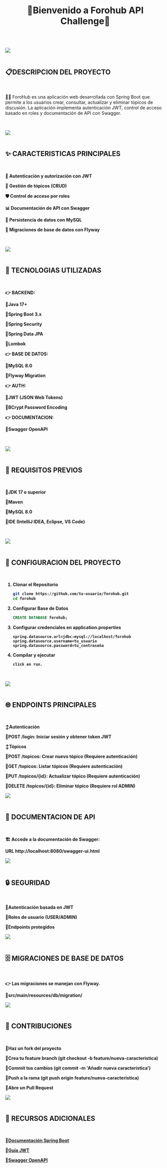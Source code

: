 ## <h1 align="center">🚀<strong>Bienvenido a Forohub API Challenge</strong>🚀</h1>

<br>
<!--About the challenge -->
<br>

    
<img src="https://user-images.githubusercontent.com/73097560/115834477-dbab4500-a447-11eb-908a-139a6edaec5c.gif"><br><br>
## 📋<b>DESCRIPCION DEL PROYECTO</b>
<br> 

👷‍♂️ ForoHub es una aplicación web desarrollada con Spring Boot que permite a los usuarios crear, consultar, actualizar y eliminar tópicos de discusión. La aplicación implementa autenticación JWT, control de acceso basado en roles y documentación de API con Swagger.
<br>
<!--CONVERTER FEATURES-->
<br>

<img src="https://user-images.githubusercontent.com/73097560/115834477-dbab4500-a447-11eb-908a-139a6edaec5c.gif"><br><br>
## ✨ <b>CARACTERISTICAS PRINCIPALES<b>
<br>

🔐 Autenticación y autorización con JWT

📝 Gestión de tópicos (CRUD)

🛡️ Control de acceso por roles

📊 Documentación de API con Swagger

💾 Persistencia de datos con MySQL

🔄 Migraciones de base de datos con Flyway
<br>
<!--STACK-->
<br>

<img src="https://user-images.githubusercontent.com/73097560/115834477-dbab4500-a447-11eb-908a-139a6edaec5c.gif"><br><br>
## 🔧 <b>TECNOLOGIAS UTILIZADAS<b>
<br>

👉 BACKEND:

:small_orange_diamond:Java 17+

:small_orange_diamond:Spring Boot 3.x

:small_orange_diamond:Spring Security

:small_orange_diamond:Spring Data JPA

:small_orange_diamond:Lombok

👉 BASE DE DATOS:

:small_orange_diamond:MySQL 8.0

:small_orange_diamond:Flyway Migration

👉 AUTH:

:small_orange_diamond:JWT (JSON Web Tokens)

:small_orange_diamond:BCrypt Password Encoding

👉 DOCUMENTACION:

:small_orange_diamond:Swagger OpenAPI
<!--Requirements-->
<br>

<img src="https://user-images.githubusercontent.com/73097560/115834477-dbab4500-a447-11eb-908a-139a6edaec5c.gif"><br><br>
##  🔧 <b>REQUISITOS PREVIOS<b>
<br>

:small_orange_diamond:JDK 17 o superior

:small_orange_diamond:Maven

:small_orange_diamond:MySQL 8.0

:small_orange_diamond:IDE (IntelliJ IDEA, Eclipse, VS Code)
<br>
<!--How it works-->
<br>


<img src="https://user-images.githubusercontent.com/73097560/115834477-dbab4500-a447-11eb-908a-139a6edaec5c.gif"><br><br>
##  🚀 <b>CONFIGURACION DEL PROYECTO<b>
<br>

1. **Clonar el Repositorio**

   ```bash
   git clone https://github.com/tu-usuario/forohub.git
   cd forohub

2. **Configurar Base de Datos**

    ```SQL
   CREATE DATABASE forohub;

3. **Configurar credenciales en application.properties**

   ```PROPERTIES
   spring.datasource.url=jdbc:mysql://localhost/forohub
   spring.datasource.username=tu_usuario
   spring.datasource.password=tu_contraseña

4. **Compilar y ejecutar**

   ```bash
   click en run.
<br>


<img src="https://user-images.githubusercontent.com/73097560/115834477-dbab4500-a447-11eb-908a-139a6edaec5c.gif"><br><br>
##  🌐 <b>ENDPOINTS PRINCIPALES<b>
<br>
   
↕️Autenticación

:small_orange_diamond:POST /login: Iniciar sesión y obtener token JWT

↕️Tópicos

:small_orange_diamond:POST /topicos: Crear nuevo tópico (Requiere autenticación)

:small_orange_diamond:GET /topicos: Listar tópicos (Requiere autenticación)

:small_orange_diamond:PUT /topicos/{id}: Actualizar tópico (Requiere autenticación)

:small_orange_diamond:DELETE /topicos/{id}: Eliminar tópico (Requiere rol ADMIN)
<br>


<img src="https://user-images.githubusercontent.com/73097560/115834477-dbab4500-a447-11eb-908a-139a6edaec5c.gif"><br><br>
##  📖 <b>DOCUMENTACION DE API<b>
<br>

🏗️ Accede a la documentación de Swagger:

 URL
    http://localhost:8080/swagger-ui.html
<br>


<img src="https://user-images.githubusercontent.com/73097560/115834477-dbab4500-a447-11eb-908a-139a6edaec5c.gif"><br><br>
##  🔒 <b>SEGURIDAD<b>
<br>

:small_orange_diamond:Autenticación basada en JWT

:small_orange_diamond:Roles de usuario (USER/ADMIN)

:small_orange_diamond:Endpoints protegidos
<br>


<img src="https://user-images.githubusercontent.com/73097560/115834477-dbab4500-a447-11eb-908a-139a6edaec5c.gif"><br><br>
##  🗄️ <b>MIGRACIONES DE BASE DE DATOS<b>
<br>

👉 Las migraciones se manejan con Flyway. 

:small_orange_diamond:src/main/resources/db/migration/
<br>


<img src="https://user-images.githubusercontent.com/73097560/115834477-dbab4500-a447-11eb-908a-139a6edaec5c.gif"><br><br>
##  🤝 <b>CONTRIBUCIONES<b>
<br>

:small_orange_diamond:Haz un fork del proyecto

:small_orange_diamond:Crea tu feature branch (git checkout -b feature/nueva-caracteristica)

:small_orange_diamond:Commit tus cambios (git commit -m 'Añadir nueva característica')

:small_orange_diamond:Push a la rama (git push origin feature/nueva-caracteristica)

:small_orange_diamond:Abre un Pull Request
<br>


<img src="https://user-images.githubusercontent.com/73097560/115834477-dbab4500-a447-11eb-908a-139a6edaec5c.gif"><br><br>
##  🤝 <b>RECURSOS ADICIONALES<b>
<br>

:small_orange_diamond:[Documentación Spring Boot](https://docs.spring.io/spring-boot/index.html)

:small_orange_diamond:[Guía JWT](https://jwt.io/)

:small_orange_diamond:[Swagger OpenAPI](https://swagger.io/)
